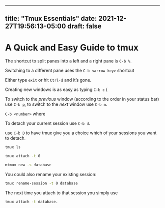 
---
title: "Tmux Essentials"
date: 2021-12-27T19:56:13-05:00
draft: false
---
# A Quick and Easy Guide to tmux

The shortcut to split panes into a left and a right pane is `C-b %`.



Switching to a different pane uses the `C-b <arrow key>` shortcut



Either type `exit` or hit `Ctrl-d` and it’s gone.



Creating new windows is as easy as typing `C-b c` (



To switch to the *previous* window (according to the order in your status bar) use `C-b p`, to switch to the *next* window use `C-b n`.



`C-b <number>` where <number>



To detach your current session use `C-b d`.



use `C-b D` to have tmux give you a choice which of your sessions you want to detach.



```bash
tmux ls
```

```bash
tmux attach -t 0
```

```bash
ntmux new -s database
```

You could also rename your existing session:

```bash
tmux rename-session -t 0 database
```

The next time you attach to that session you simply use 

```bash
tmux attach -t database.
```

